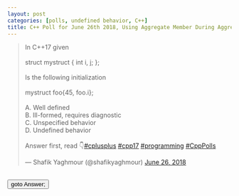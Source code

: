 ```yaml
---
layout: post 
categories: [polls, undefined behavior, C++]
title: C++ Poll for June 26th 2018, Using Aggregate Member During Aggregate Initialization 
---
```


<blockquote class="twitter-tweet" data-partner="tweetdeck"><p lang="en" dir="ltr">In C++17 given<br><br>  struct mystruct { int i, j; };<br><br>Is the following initialization<br><br>   mystruct foo{45, foo.i}; <br><br>A. Well defined<br>B. Ill-formed, requires diagnostic<br>C. Unspecified behavior<br>D. Undefined behavior<br><br>Answer first, read 👇<a href="https://twitter.com/hashtag/cplusplus?src=hash&amp;ref_src=twsrc%5Etfw">#cplusplus</a> <a href="https://twitter.com/hashtag/cpp17?src=hash&amp;ref_src=twsrc%5Etfw">#cpp17</a> <a href="https://twitter.com/hashtag/programming?src=hash&amp;ref_src=twsrc%5Etfw">#programming</a> <a href="https://twitter.com/hashtag/CppPolls?src=hash&amp;ref_src=twsrc%5Etfw">#CppPolls</a></p>&mdash; Shafik Yaghmour (@shafikyaghmour) <a href="https://twitter.com/shafikyaghmour/status/1011665443679924224?ref_src=twsrc%5Etfw">June 26, 2018</a></blockquote>
<script async src="https://platform.twitter.com/widgets.js" charset="utf-8"></script>
<BR>
<input type="button" onclick="location.href='{% link _posts/2018-08-28-using_aggregate_memebers_during_init_answer.md %}'" value="goto Answer;"/>
<BR>
